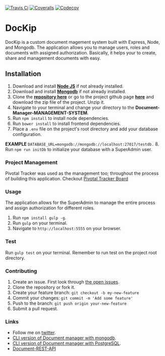 [![Travis Ci](https://img.shields.io/travis/andela-rekemezie/Document-Management-System/develop.svg)](https://travis-ci.org/andela-rekemezie/Document-Management-System)
[![Coveralls](https://img.shields.io/coveralls/andela-rekemezie/Document-Management-System.svg)](https://coveralls.io/github/andela-rekemezie/Document-Management-System)
[![Codecov](https://img.shields.io/codecov/c/github/andela-rekemezie/Document-Management-System.svg)](https://codecov.io/github/andela-rekemezie/Document-Management-System)
# DocKip

DocKip is a custom document magement system built with Express, Node, and Mongodb. The application allows you to manage users, roles and documents with assigned authorization. Basically, it helps your to create, share and management documents with easy. 

## Installation

1. Download and install [**Node JS**](https://nodejs.org/en/) if not already installed.
2. Download and install [**Mongodb**](https://www.mongodb.org/downloads/) if not already installed.
3. Clone the [**repository here**](hhttps://github.com/andela-rekemezie/Document-Management-System.git) or go to the project github page [**here**](https://github.com/andela-rekemezie/Document-Management-System) and download the zip file of the project. Unzip it.
4. Navigate to your terminal and change your directory to the **Document-Manager-MANAGEMENT-SYSTEM**.
5. Run `npm install` to install node dependencies.
6. Run `bower install` to install frontend dependencies.
7. Place a `.env` file on the project's root directory and add your database configuration.

 **EXAMPLE**
   `DATABASE_URL=mongodb://mongodb://localhost:27017/testdb.`
8. Run `npm run initDb` to initialize your database with a SuperAdmin user.

### Project Management
Pivotal Tracker was used as the management too; throughout the process of building this application.
Checkout [Pivotal Tracker Board](https://www.pivotaltracker.com/n/projects/1515820)

### Usage
The application allows for the SuperAdmin to manage the entire process and assign authorization for different roles.
 1. Run `npm install gulp -g`.
 2. Run `gulp` on your terminal.
 3. Navigate to `http://localhost:5555` on your browser.

### Test
Run `gulp test` on your terminal. Remember to  run test on the project root directory.

### Contributing
1. Create an issue. First look through [the open issues](https://github.com/andela-rekemezie/Document-Management-System/issues).
2. Clone the repository or fork it.
3. Create your feature branch: `git checkout -b my-new-feature`
5. Commit your changes: `git commit -m 'Add some feature'`
4. Push to the branch: `git push origin your-new-feature`
5. Submit a pull request.

###  Links
* Follow me on [twitter](https://twitter.com/EkemezieRowland).
* [CLI version of Document manager with mongodb](https://github.com/andela-rekemezie/DMS-Mongoose).
* [CLI version of Document manager with PostgreSQL](https://github.com/andela-rekemezie/DMS-Sequelize).
* [Document-REST-API](https://github.com/andela-rekemezie/Document-Manager-REST-API)